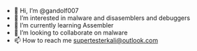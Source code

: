 - 👋 Hi, I’m @gandolf007
- 👀 I’m interested in malware and disasemblers and debuggers
- 🌱 I’m currently learning Assembler
- 💞️ I’m looking to collaborate on malware
- 📫 How to reach me supertesterkali@outlook.com

<!---
gandolf007/gandolf007 is a ✨ special ✨ repository because its `README.md` (this file) appears on your GitHub profile.
You can click the Preview link to take a look at your changes.
--->
